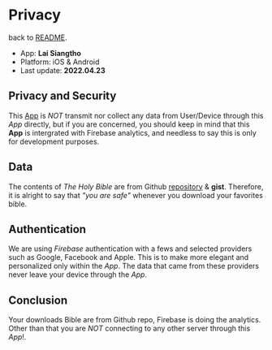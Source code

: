 # Privacy

back to [README](README.md).

[Home]: https://github.com/laisiangtho/scripture
[data-repo]: https://github.com/laisiangtho/bible "The Holy Bible"
[data-home]: https://www.laisiangtho.com "Lai Siangtho"

- App: **Lai Siangtho**
- Platform: iOS & Android
- Last update: **2022.04.23**

## Privacy and Security

This [App][Home] is _NOT_ transmit nor collect any data from User/Device through this _App_ directly, but if you are concerned, you should keep in mind that this **App** is intergrated with Firebase analytics, and needless to say this is only for development purposes.

## Data

The contents of _The Holy Bible_ are from Github [repository][data-repo] & **gist**. Therefore, it is alright to say that _"you are safe"_ whenever you download your favorites bible.

## Authentication

We are using _Firebase_ authentication with a fews and selected providers such as Google, Facebook and Apple. This is to make more elegant and personalized only within the _App_. The data that came from these providers never leave your device through the _App_.

## Conclusion

Your downloads Bible are from Github repo, Firebase is doing the analytics. Other than that you are _NOT_ connecting to any other server through this _App_!.
